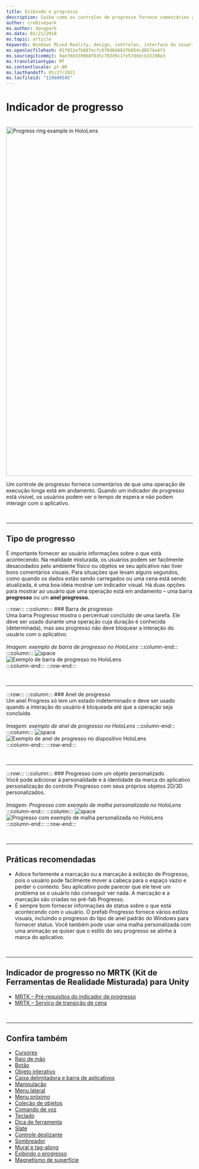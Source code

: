 ```yaml
---
title: Exibindo o progresso
description: Saiba como os controles de progresso fornece comentários ao usuário de que uma operação de execução longa está em andamento em seus aplicativos de realidade misturada.
author: cre8ivepark
ms.author: dongpark
ms.date: 03/21/2018
ms.topic: article
keywords: Windows Mixed Reality, design, controles, interface do usuário, experiência do usuário, indicador de progresso, headset de realidade misturada, headset de realidade misturada do Windows, headset de realidade virtual, HoloLens, MRTK, Kit de Ferramentas de Realidade Misturada
ms.openlocfilehash: 01f032efb887ecfc6f8d66683fb954cd0574a4f3
ms.sourcegitcommit: 9ae76b339968f035c703d9c1fe57ddecb33198e3
ms.translationtype: MT
ms.contentlocale: pt-BR
ms.lasthandoff: 05/27/2021
ms.locfileid: "110600545"
---
```

# <a name="progress-indicator"></a>Indicador de progresso

<br>

<img src="images/MRTK_ProgressIndicator.gif" alt="Progress ring example in HoloLens" width="940px">

Um controle de progresso fornece comentários de que uma operação de execução longa está em andamento. Quando um indicador de progresso está visível, os usuários podem ver o tempo de espera e não podem interagir com o aplicativo.

<br>

---

## <a name="types-of-progress"></a>Tipo de progresso

É importante fornecer ao usuário informações sobre o que está acontecendo. Na realidade misturada, os usuários podem ser facilmente desacodados pelo ambiente físico ou objetos se seu aplicativo não tiver bons comentários visuais. Para situações que levam alguns segundos, como quando os dados estão sendo carregados ou uma cena está sendo atualizada, é uma boa ideia mostrar um indicador visual. Há duas opções para mostrar ao usuário que uma operação está em andamento – uma barra **progresso** ou um **anel progresso.**

:::row:::
    :::column:::
        ### <a name="progress-barbr"></a>Barra de progresso<br>
        Uma barra Progresso mostra o percentual concluído de uma tarefa. Ele deve ser usado durante uma operação cuja duração é conhecida (determinada), mas seu progresso não deve bloquear a interação do usuário com o aplicativo.<br>
        <br>
        *Imagem: exemplo de barra de progresso no HoloLens*
    :::column-end:::
        :::column:::
        ![space](images/spacer-20x582.png)<br>
       ![Exemplo de barra de progresso no HoloLens](images/640px-progressbar.jpg)<br>
    :::column-end:::
:::row-end:::

<br>

---

:::row:::
    :::column:::
        ### <a name="progress-ringbr"></a>Anel de progresso<br>
        Um anel Progress só tem um estado indeterminado e deve ser usado quando a interação do usuário é bloqueada até que a operação seja concluída.<br>
        <br>
        *Imagem: exemplo de anel de progresso no HoloLens*
    :::column-end:::
        :::column:::
        ![space](images/spacer-20x582.png)<br>
       ![Exemplo de anel de progresso no dispositivo HoloLens](images/640px-progressring.jpg)<br>
    :::column-end:::
:::row-end:::

<br>

---

:::row:::
    :::column:::
        ### <a name="progress-with-a-custom-objectbr"></a>Progresso com um objeto personalizado<br>
        Você pode adicionar à personalidade e à identidade da marca do aplicativo personalização do controle Progresso com seus próprios objetos 2D/3D personalizados.<br>
        <br>
        *Imagem: Progresso com exemplo de malha personalizada no HoloLens*
    :::column-end:::
        :::column:::
        ![space](images/spacer-20x582.png)<br>
       ![Progresso com exemplo de malha personalizada no HoloLens](images/640px-progresscustom.jpg)<br>
    :::column-end:::
:::row-end:::

<br>

---

## <a name="best-practices"></a>Práticas recomendadas

* Adoce [](billboarding-and-tag-along.md) fortemente a marcação ou a marcação à exibição de Progresso, pois o usuário pode facilmente mover a cabeça para o espaço vazio e perder o contexto. Seu aplicativo pode parecer que ele teve um problema se o usuário não conseguir ver nada. A marcação e a marcação são criadas no pré-fab Progresso.
* É sempre bom fornecer informações de status sobre o que está acontecendo com o usuário. O prefab Progresso fornece vários estilos visuais, incluindo o progresso do tipo de anel padrão do Windows para fornecer status. Você também pode usar uma malha personalizada com uma animação se quiser que o estilo do seu progresso se alinhe à marca do aplicativo.

<br>

---

## <a name="progress-indicator-in-mrtk-mixed-reality-toolkit-for-unity"></a>Indicador de progresso no MRTK (Kit de Ferramentas de Realidade Misturada) para Unity

* [MRTK – Pré-requisitos do indicador de progresso](https://github.com/microsoft/MixedRealityToolkit-Unity/tree/main/Assets/MRTK/SDK/Features/UX/Prefabs/ProgressIndicators)
* [MRTK – Serviço de transição de cena](/windows/mixed-reality/mrtk-unity/features/extensions/scene-transition-service)


<br>

---

## <a name="see-also"></a>Confira também

* [Cursores](cursors.md)
* [Raio de mão](point-and-commit.md)
* [Botão](button.md)
* [Objeto interativo](interactable-object.md)
* [Caixa delimitadora e barra de aplicativos](app-bar-and-bounding-box.md)
* [Manipulação](direct-manipulation.md)
* [Menu lateral](hand-menu.md)
* [Menu próximo](near-menu.md)
* [Coleção de objetos](object-collection.md)
* [Comando de voz](voice-input.md)
* [Teclado](keyboard.md)
* [Dica de ferramenta](tooltip.md)
* [Slate](slate.md)
* [Controle deslizante](slider.md)
* [Sombreador](shader.md)
* [Mural e tag-along](billboarding-and-tag-along.md)
* [Exibindo o progresso](progress.md)
* [Magnetismo de superfície](surface-magnetism.md)